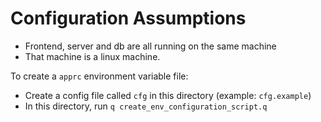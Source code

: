 # Configuration Assumptions

- Frontend, server and db are all running on the same machine
- That machine is a linux machine.

 To create a `apprc` environment variable file:

- Create a config file called `cfg` in this directory (example: `cfg.example`)
- In this directory, run `q create_env_configuration_script.q`
